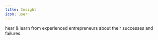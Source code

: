 ```yaml
---
title: Insight
icon: user
---
```

hear & learn from experienced entrepreneurs about their successes and failures
